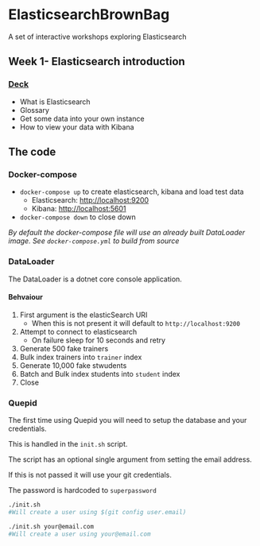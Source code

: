 # ElasticsearchBrownBag

A set of interactive workshops exploring Elasticsearch

## Week 1- Elasticsearch introduction 

### [Deck](https://hackmd.io/@worthington10tw/S16Ds3ycv#/)

- What is Elasticsearch
- Glossary
- Get some data into your own instance
- How to view your data with Kibana

## The code

### Docker-compose

- `docker-compose up` to create elasticsearch, kibana and load test data
  - Elasticsearch: [http://localhost:9200](http://localhost:5601)
  - Kibana: [http://localhost:5601](http://localhost:5601)
- `docker-compose down` to close down

*By default the docker-compose file will use an already built DataLoader image.*
*See `docker-compose.yml` to build from source*

### DataLoader

The DataLoader is a dotnet core console application.

#### Behvaiour

1. First argument is the elasticSearch URI
    - When this is not present it will default to `http://localhost:9200`
2. Attempt to connect to elasticsearch
    - On failure sleep for 10 seconds and retry
3. Generate 500 fake trainers
4. Bulk index trainers into `trainer` index
5. Generate 10,000 fake stwudents
6. Batch and Bulk index students into `student` index
7. Close

### Quepid

The first time using Quepid you will need to setup the database and your credentials.

This is handled in the `init.sh` script.

The script has an optional single argument from setting the email address.

If this is not passed it will use your git credentials.

The password is hardcoded to `superpassword`

```sh
./init.sh
#Will create a user using $(git config user.email)

./init.sh your@email.com
#Will create a user using your@email.com
```
